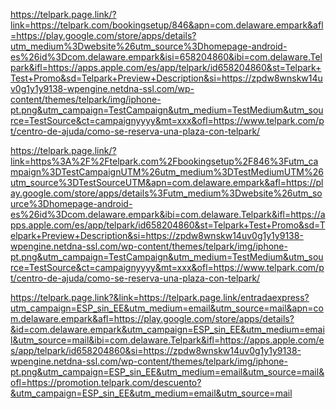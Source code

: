 https://telpark.page.link/?link=https://telpark.com/bookingsetup/846&apn=com.delaware.empark&afl=https://play.google.com/store/apps/details?utm_medium%3Dwebsite%26utm_source%3Dhomepage-android-es%26id%3Dcom.delaware.empark&isi=658204860&ibi=com.delaware.Telpark&ifl=https://apps.apple.com/es/app/telpark/id658204860&st=Telpark+Test+Promo&sd=Telpark+Preview+Description&si=https://zpdw8wnskw14uv0g1y1y9138-wpengine.netdna-ssl.com/wp-content/themes/telpark/img/iphone-pt.png&utm_campaign=TestCampaign&utm_medium=TestMedium&utm_source=TestSource&ct=campaignyyyy&mt=xxx&ofl=https://www.telpark.com/pt/centro-de-ajuda/como-se-reserva-una-plaza-con-telpark/


https://telpark.page.link/?link=https%3A%2F%2Ftelpark.com%2Fbookingsetup%2F846%3Futm_campaign%3DTestCampaignUTM%26utm_medium%3DTestMediumUTM%26utm_source%3DTestSourceUTM&apn=com.delaware.empark&afl=https://play.google.com/store/apps/details%3Futm_medium%3Dwebsite%26utm_source%3Dhomepage-android-es%26id%3Dcom.delaware.empark&ibi=com.delaware.Telpark&ifl=https://apps.apple.com/es/app/telpark/id658204860&st=Telpark+Test+Promo&sd=Telpark+Preview+Description&si=https://zpdw8wnskw14uv0g1y1y9138-wpengine.netdna-ssl.com/wp-content/themes/telpark/img/iphone-pt.png&utm_campaign=TestCampaign&utm_medium=TestMedium&utm_source=TestSource&ct=campaignyyyy&mt=xxx&ofl=https://www.telpark.com/pt/centro-de-ajuda/como-se-reserva-una-plaza-con-telpark/


https://telpark.page.link?&link=https://telpark.page.link/entradaexpress?utm_campaign=ESP_sin_EE&utm_medium=email&utm_source=mail&apn=com.delaware.empark&afl=https://play.google.com/store/apps/details?&id=com.delaware.empark&utm_campaign=ESP_sin_EE&utm_medium=email&utm_source=mail&ibi=com.delaware.Telpark&ifl=https://apps.apple.com/es/app/telpark/id658204860&si=https://zpdw8wnskw14uv0g1y1y9138-wpengine.netdna-ssl.com/wp-content/themes/telpark/img/iphone-pt.png&utm_campaign=ESP_sin_EE&utm_medium=email&utm_source=mail&ofl=https://promotion.telpark.com/descuento?&utm_campaign=ESP_sin_EE&utm_medium=email&utm_source=mail
